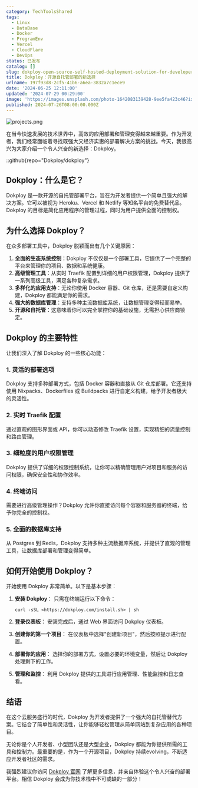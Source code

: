 ```yaml
---
category: TechToolsShared
tags:
  - Linux
  - DataBase
  - Docker
  - ProgramEnv
  - Vercel
  - CloudFlare
  - DevOps
status: 已发布
catalog: []
slug: dokploy-open-source-self-hosted-deployment-solution-for-developers
title: Dokploy：开源自托管部署的新选择
urlname: 197f93d8-2cf5-41b6-a6ea-3832a7c1ece9
date: '2024-06-25 12:11:00'
updated: '2024-07-29 00:29:00'
image: 'https://images.unsplash.com/photo-1642083139428-9ee5fa423c46?ixlib=rb-4.0.3&q=85&fm=jpg&crop=entropy&cs=srgb'
published: 2024-07-26T08:00:00.000Z
---
```


![projects.png](https://prod-files-secure.s3.us-west-2.amazonaws.com/5d24fe63-e567-4804-86f9-9fdc62e13082/adfdc1fe-2109-46ac-9ad4-f50e8631f20c/projects.png?X-Amz-Algorithm=AWS4-HMAC-SHA256&X-Amz-Content-Sha256=UNSIGNED-PAYLOAD&X-Amz-Credential=ASIAZI2LB466R3IIVEEL%2F20250325%2Fus-west-2%2Fs3%2Faws4_request&X-Amz-Date=20250325T213319Z&X-Amz-Expires=3600&X-Amz-Security-Token=IQoJb3JpZ2luX2VjELX%2F%2F%2F%2F%2F%2F%2F%2F%2F%2FwEaCXVzLXdlc3QtMiJHMEUCIEW2eO%2BO8s4u6eESPYfS2bK%2FRU8u3jSWnbEcMbLqY%2BLzAiEAmumfJeasYMJOvVsrMJu1M2dRofroyIZmXl9qhb734e4q%2FwMIHhAAGgw2Mzc0MjMxODM4MDUiDDwfgM27kxiTHdtW5SrcA5lqbrJtcrI8ijK6LuwzXok%2B%2FtFCCs01dYooR8gn39cbJRfOPFrwXpM7dCIU%2BQXuev3T4ZxRPfbCHxfbHLybIULF4QepCz6Y0gsmb3VR9lCs0IJVNX8wM%2Beqd8JsICTbpnNXZ4iDnqUWVGH5VeD57wPmPBz1i4WdDmE%2F6fYoj18W63Jh%2BDoczEckdTazuBFx8XbfADLR7tskJPrUlA0Zaz3U8l1l9oJ6UOqBS9kCbBtq0EuM50FDPcaMjoIY9ll5itg3xhev%2FBvkvwonMxeFAteuTpgC6YyQ1i%2FouwBeiKtoV8Vd%2Bu3D0OHruKu1a00dyIVF%2FokBiExitXSXXleoNOv4eT%2F8oxRUIaRsZeBR%2F8BaJBzs2urtdWDg45WL7X7SgPnHgWVj2rCAUmnSwmcFhmmF0ShbCwmvBzOHR1TDfsf61BypyYAY310E1mi%2B6ag20HgqeB6RHQkCOYu5EMWb4ZHp%2FzOk8hx0OpxmOacRsB7Nd29wTI0EIRa88gVS6AWnAUdrRsI7SHXDOJPMDNIqyRfJusz0zxLoO%2BTmWqggCj7jQf%2FhkXGoVn93jrraVajOdSSvufDwjkeC%2FQEQ2oAJ3AK7kS3CiJHEG%2B%2Fw6EGbZx6i03GBqpXeB9Bd46XJMLm6jL8GOqUB48BWzMA3%2BFXmrKESqW4I4%2BhKTBkAAAy6sXQX3lo8a%2FjEcIhEzv4MNHJW4EDATcSaZBEgte8iej2kcTdPxnoUbMVkfJn9h6e8tLP1LjdOSieVY%2Bdxl6jGT2zDEzPZ3k9Wpdiv%2FcnSoxv14IPWHgLg76d55IfJnHhuKxPeQiMjw2NrDWUu4dPP9eWmMsc60sdMkhoApM0QVzccut1DLXg49mpM%2FD7O&X-Amz-Signature=0673a4c208bd779b6b497d55022345b7bf54d4102c65a9bf4ce63901cc998292&X-Amz-SignedHeaders=host&x-id=GetObject)


在当今快速发展的技术世界中，高效的应用部署和管理变得越来越重要。作为开发者，我们经常面临着寻找既强大又经济实惠的部署解决方案的挑战。今天，我很高兴为大家介绍一个令人兴奋的新选择：Dokploy。


::github{repo="Dokploy/dokploy"}


## Dokploy：什么是它？


Dokploy 是一款开源的自托管部署平台，旨在为开发者提供一个简单且强大的解决方案。它可以被视为 Heroku、Vercel 和 Netlify 等知名平台的免费替代品。Dokploy 的目标是简化应用程序的管理过程，同时为用户提供全面的控制权。


## 为什么选择 Dokploy？


在众多部署工具中，Dokploy 脱颖而出有几个关键原因：

1. **全面的生态系统控制**：Dokploy 不仅仅是一个部署工具，它提供了一个完整的平台来管理你的项目、数据和系统健康。
2. **高级管理工具**：从实时 Traefik 配置到详细的用户权限管理，Dokploy 提供了一系列高级工具，满足各种复杂需求。
3. **多样化的应用支持**：无论你使用 Docker 容器、Git 仓库，还是需要自定义构建，Dokploy 都能满足你的需求。
4. **强大的数据库管理**：支持多种主流数据库系统，让数据管理变得轻而易举。
5. **开源和自托管**：这意味着你可以完全掌控你的基础设施，无需担心供应商锁定。

## Dokploy 的主要特性


让我们深入了解 Dokploy 的一些核心功能：


### 1. 灵活的部署选项


Dokploy 支持多种部署方式，包括 Docker 容器和直接从 Git 仓库部署。它还支持使用 Nixpacks、Dockerfiles 或 Buildpacks 进行自定义构建，给予开发者极大的灵活性。


### 2. 实时 Traefik 配置


通过直观的图形界面或 API，你可以动态修改 Traefik 设置，实现精细的流量控制和路由管理。


### 3. 细粒度的用户权限管理


Dokploy 提供了详细的权限控制系统，让你可以精确管理用户对项目和服务的访问权限，确保安全性和协作效率。


### 4. 终端访问


需要进行高级管理操作？Dokploy 允许你直接访问每个容器和服务器的终端，给予你完全的控制权。


### 5. 全面的数据库支持


从 Postgres 到 Redis，Dokploy 支持多种主流数据库系统，并提供了直观的管理工具，让数据库部署和管理变得简单。


## 如何开始使用 Dokploy？


开始使用 Dokploy 非常简单。以下是基本步骤：

1. **安装 Dokploy**：
只需在终端运行以下命令：

    ```plain text
    curl -sSL <https://dokploy.com/install.sh> | sh
    ```

2. **登录仪表板**：
安装完成后，通过 Web 界面访问 Dokploy 仪表板。
3. **创建你的第一个项目**：
在仪表板中选择"创建新项目"，然后按照提示进行配置。
4. **部署你的应用**：
选择你的部署方式，设置必要的环境变量，然后让 Dokploy 处理剩下的工作。
5. **管理和监控**：
利用 Dokploy 提供的工具进行应用管理、性能监控和日志查看。

## 结语


在这个云服务盛行的时代，Dokploy 为开发者提供了一个强大的自托管替代方案。它结合了简单性和灵活性，让你能够轻松管理从简单网站到复杂应用的各种项目。


无论你是个人开发者、小型团队还是大型企业，Dokploy 都能为你提供所需的工具和控制力。最重要的是，作为一个开源项目，Dokploy 持续evolving，不断适应开发者社区的需求。


我强烈建议你访问 [Dokploy 官网](https://dokploy.com/) 了解更多信息，并亲自体验这个令人兴奋的部署平台。相信 Dokploy 会成为你技术栈中不可或缺的一部分！

